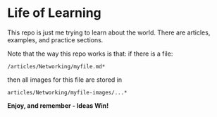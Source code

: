 # Life of Learning
This repo is just me trying to learn about the world. There are articles, examples, and practice sections.


Note that the way this repo works is that:
if there is a file:  

    /articles/Networking/myfile.md*  

then all images for this file are stored in  

    articles/Networking/myfile-images/...*  





**Enjoy, and remember - Ideas Win!**
